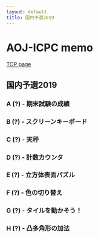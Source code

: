 ```yaml
---
layout: default
title: 国内予選2019
---
```


# **AOJ-ICPC memo**
[TOP page](../)
## 国内予選2019
### A (?) - 期末試験の成績

### B (?) - スクリーンキーボード

### C (?) - 天秤

### D (?) - 計数カウンタ

### E (?) - 立方体表面パズル

### F (?) - 色の切り替え

### G (?) - タイルを動かそう！

### H (?) - 凸多角形の加法

